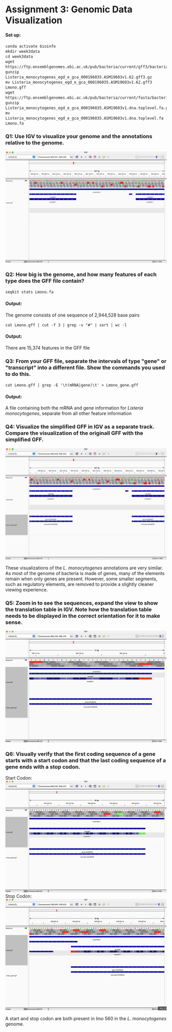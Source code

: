 # Assignment 3: Genomic Data Visualization

#### Set up:
```
conda activate bioinfo
mkdir week3data
cd week3data
wget https://ftp.ensemblgenomes.ebi.ac.uk/pub/bacteria/current/gff3/bacteria_0_collection/listeria_monocytogenes_egd_e_gca_000196035/Listeria_monocytogenes_egd_e_gca_000196035.ASM19603v1.62.gff3.gz
gunzip Listeria_monocytogenes_egd_e_gca_000196035.ASM19603v1.62.gff3.gz
mv Listeria_monocytogenes_egd_e_gca_000196035.ASM19603v1.62.gff3 Lmono.gff
wget https://ftp.ensemblgenomes.ebi.ac.uk/pub/bacteria/current/fasta/bacteria_0_collection/listeria_monocytogenes_egd_e_gca_000196035/dna/Listeria_monocytogenes_egd_e_gca_000196035.ASM19603v1.dna.toplevel.fa.gz
gunzip Listeria_monocytogenes_egd_e_gca_000196035.ASM19603v1.dna.toplevel.fa.gz
mv Listeria_monocytogenes_egd_e_gca_000196035.ASM19603v1.dna.toplevel.fa Lmono.fa
```

### Q1: Use IGV to visualize your genome and the annotations relative to the genome.

![Overview_of_IGV](https://github.com/coledcaron/BMMB852Work/blob/main/Week_3/igv_images/igvoverview.jpg)


### Q2: How big is the genome, and how many features of each type does the GFF file contain?
```
seqkit stats Lmono.fa
```
#### Output:
The genome consists of one sequence of 2,944,528 base pairs

```
cat Lmono.gff | cut -f 3 | grep -v "#" | sort | wc -l
```

#### Output:
There are 15,374 features in the GFF file

### Q3: From your GFF file, separate the intervals of type "gene" or "transcript" into a different file. Show the commands you used to do this.

```
cat Lmono.gff | grep -E '\t(mRNA|gene)\t' > Lmono_gene.gff
```

#### Output:
A file containing both the mRNA and gene information for *Listeria monocytogenes*, separate from all other feature information

### Q4: Visualize the simplified GFF in IGV as a separate track. Compare the visualization of the originall GFF with the simplified GFF.

![Multiple_Visualizations](https://github.com/coledcaron/BMMB852Work/blob/main/Week_3/igv_images/multitrackvis.jpg)

These visualizations of the *L. monocytogenes* annotations are very similar. As most of the genome of bacteria is made of genes, many of the elements remain when only genes are present. However, some smaller segments, such as regulatory elements, are removed to provide a slightly cleaner viewing experience.

### Q5: Zoom in to see the sequences, expand the view to show the translation table in IGV. Note how the translation table needs to be displayed in the correct orientation for it to make sense.

![IGV_Zoomed_View](https://github.com/coledcaron/BMMB852Work/blob/main/Week_3/igv_images/igvzoom.jpg)


### Q6: Visually verify that the first coding sequence of a gene starts with a start codon and that the last coding sequence of a gene ends with a stop codon.

Start Codon:
![Example_Gene_Start_Codon](https://github.com/coledcaron/BMMB852Work/blob/main/Week_3/igv_images/lmo560start.jpg)
Stop Codon:
![Example_Gene_Stop_Codon](https://github.com/coledcaron/BMMB852Work/blob/main/Week_3/igv_images/lmo560end.jpg)

A start and stop codon are both present in lmo 560 in the *L. monocytogenes* genome.
